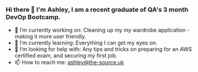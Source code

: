 ### Hi there 👋 I'm Ashley, I am a recent graduate of QA's 3 month DevOp Bootcamp.

- 🔭 I’m currently working on: Cleaning up my my wardrobe application - making it more user friendly.
- 🌱 I’m currently learning: Everything I can get my eyes on.
- 🤔 I’m looking for help with: Any tips and tricks on preparing for an AWS certified exam, and securing my first job.
- 📫 How to reach me: ashley@the-source.uk

<!--- 🔭 I’m currently working on:
- 🌱 I’m currently learning:
- 👯 I’m looking to collaborate on:
- 🤔 I’m looking for help with:
- 📫 How to reach me:
- 😄 Pronouns: ...
- ⚡ Fun fact: -->


